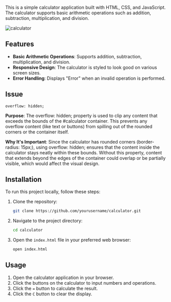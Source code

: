 This is a simple calculator application built with HTML, CSS, and JavaScript. The calculator supports basic arithmetic operations such as addition, subtraction, multiplication, and division.

![calculator](https://github.com/user-attachments/assets/80d80194-9c1b-436e-b037-d5d130315e91)

## Features

- **Basic Arithmetic Operations**: Supports addition, subtraction, multiplication, and division.
- **Responsive Design**: The calculator is styled to look good on various screen sizes.
- **Error Handling**: Displays "Error" when an invalid operation is performed.

## Issue

`overflow: hidden;`

**Purpose**: The overflow: hidden; property is used to clip any content that exceeds the bounds of the #calculator container. This prevents any overflow content (like text or buttons) from spilling out of the rounded corners or the container itself.

**Why It's Important**: Since the calculator has rounded corners (border-radius: 15px;), using overflow: hidden; ensures that the content inside the calculator stays neatly within these bounds. Without this property, content that extends beyond the edges of the container could overlap or be partially visible, which would affect the visual design.

## Installation

To run this project locally, follow these steps:

1. Clone the repository:
   ```bash
   git clone https://github.com/yourusername/calculator.git
   ```
2. Navigate to the project directory:
   ```bash
   cd calculator
   ```
3. Open the `index.html` file in your preferred web browser:
   ```bash
   open index.html
   ```

## Usage

1. Open the calculator application in your browser.
2. Click the buttons on the calculator to input numbers and operations.
3. Click the `=` button to calculate the result.
4. Click the `C` button to clear the display.
